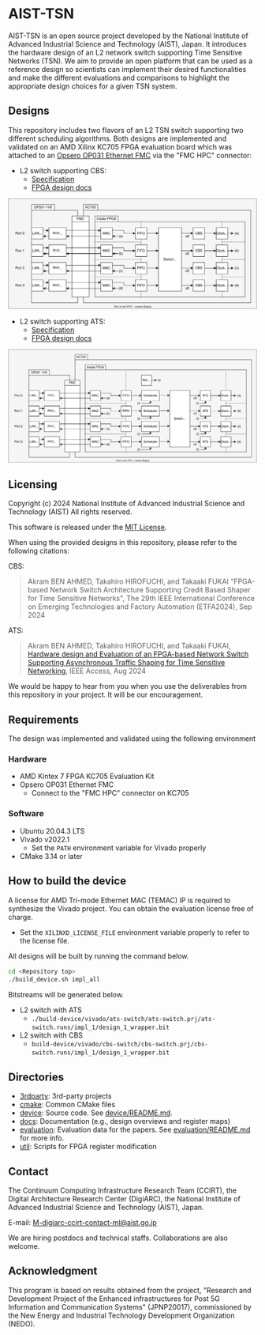# AIST-TSN

AIST-TSN is an open source project developed by the National Institute of Advanced Industrial Science and Technology (AIST), Japan.
It introduces the hardware design of an L2 network switch supporting Time Sensitive Networks (TSN).
We aim to provide an open platform that can be used as a reference design so scientists can implement their desired functionalities and make the different evaluations and comparisons to highlight the appropriate design choices for a given TSN system.

## Designs

This repository includes two flavors of an L2 TSN switch supporting two different scheduling algorithms. Both designs are implemented and validated on an AMD Xilinx KC705 FPGA evaluation board which was attached to an [Opsero OP031 Ethernet FMC](https://ethernetfmc.com/docs/ethernet-fmc/compatibility/) via the "FMC HPC" connector:

- L2 switch supporting CBS:
  - [Specification](./docs/cbs-switch/specification.md)
  - [FPGA design docs](./docs/cbs-switch/design_top.md)

![alt text](./docs/cbs-switch/img/overwiew_cbs-switch.drawio.svg)

- L2 switch supporting ATS:
  - [Specification](./docs/ats-switch/specification.md)
  - [FPGA design docs](./docs/ats-switch/design_top.md)

![alt text](./docs/ats-switch/img/overwiew_ats-switch.drawio.svg)

## Licensing

Copyright (c) 2024 National Institute of Advanced Industrial Science and Technology (AIST)
All rights reserved.

This software is released under the [MIT License](LICENSE).

When using the provided designs in this repository, please refer to the following citations:

CBS:
> Akram BEN AHMED, Takahiro HIROFUCHI, and Takaaki FUKAI "FPGA-based Network Switch Architecture Supporting Credit Based Shaper for Time Sensitive Networks", The 29th IEEE International Conference on Emerging Technologies and Factory Automation (ETFA2024), Sep 2024

ATS:
> Akram BEN AHMED, Takahiro HIROFUCHI, and Takaaki FUKAI, [Hardware design and Evaluation of an FPGA-based Network Switch Supporting Asynchronous Traffic Shaping for Time Sensitive Networking](https://ieeexplore.ieee.org/document/10658978), IEEE Access, Aug 2024

We would be happy to hear from you when you use the deliverables from this repository in your project.
It will be our encouragement.

## Requirements

The design was implemented and validated using the following environment

### Hardware

- AMD Kintex 7 FPGA KC705 Evaluation Kit
- Opsero OP031 Ethernet FMC
  - Connect to the "FMC HPC" connector on KC705

### Software

- Ubuntu 20.04.3 LTS
- Vivado v2022.1
  - Set the `PATH` environment variable for Vivado properly
- CMake 3.14 or later

## How to build the device

A license for AMD Tri-mode Ethernet MAC (TEMAC) IP is required to synthesize the Vivado project. You can obtain the evaluation license free of charge.

- Set the `XILINXD_LICENSE_FILE` environment variable properly to refer to the license file.

All designs will be built by running the command below.

```sh
cd <Repository top>
./build_device.sh impl_all
```

Bitstreams will be generated below.

- L2 switch with ATS
  - `./build-device/vivado/ats-switch/ats-switch.prj/ats-switch.runs/impl_1/design_1_wrapper.bit`
- L2 switch with CBS
  - `build-device/vivado/cbs-switch/cbs-switch.prj/cbs-switch.runs/impl_1/design_1_wrapper.bit`

## Directories

- [3rdparty](3rdparty): 3rd-party projects
- [cmake](cmake): Common CMake files
- [device](device): Source code. See [device/README.md](device/README.md).
- [docs](docs): Documentation (e.g., design overviews and register maps)
- [evaluation](evaluation): Evaluation data for the papers. See [evaluation/README.md](evaluation/README.md) for more info.
- [util](util): Scripts for FPGA register modification

## Contact

The Continuum Computing Infrastructure Research Team (CCIRT), the Digital Architecture Research Center (DigiARC), the National Institute of Advanced Industrial Science and Technology (AIST), Japan.

E-mail: <M-digiarc-ccirt-contact-ml@aist.go.jp>

We are hiring postdocs and technical staffs. Collaborations are also welcome.

## Acknowledgment

This program is based on results obtained from the project, "Research and
Development Project of the Enhanced infrastructures for Post 5G Information and
Communication Systems" (JPNP20017), commissioned by the New Energy and
Industrial Technology Development Organization (NEDO).
